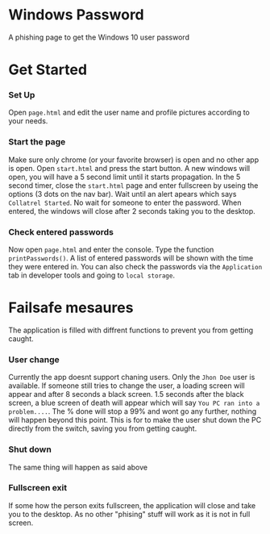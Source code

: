 # Windows Password
A phishing page to get the Windows 10 user password

# Get Started
### Set Up
Open `page.html` and edit the user name and profile pictures according to your needs.

### Start the page
Make sure only chrome (or your favorite browser) is open and no other app is open. Open `start.html` and press the start button. A new windows will open, you will have a 5 second limit until it starts propagation. In the 5 second timer, close the `start.html` page and enter fullscreen by useing the options (3 dots on the nav bar). Wait until an alert apears which says `Collatrel Started`. No wait for someone to enter the password. When entered, the windows will close after 2 seconds taking you to the desktop.

### Check entered passwords
Now open `page.html` and enter the console. Type the function `printPasswords()`. A list of entered passwords will be shown with the time they were entered in. You can also check the passwords via the `Application` tab in developer tools and going to `local storage`.

# Failsafe mesaures
The application is filled with diffrent functions to prevent you from getting caught.

### User change
Currently the app doesnt support chaning users. Only the `Jhon Doe` user is available. If someone still tries to change the user, a loading screen will appear and after 8 seconds a black screen. 1.5 seconds after the black screen, a blue screen of death will appear which will say `You PC ran into a problem....`. The % done will stop a 99% and wont go any further, nothing will happen beyond this point. This is for to make the user shut down the PC directly from the switch, saving you from getting caught.

### Shut down
The same thing will happen as said above

### Fullscreen exit
If some how the person exits fullscreen, the application will close and take you to the desktop. As no other "phising" stuff will work as it is not in full screen.
